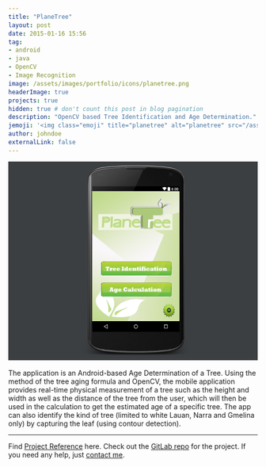 ```yaml
---
title: "PlaneTree"
layout: post
date: 2015-01-16 15:56
tag: 
- android
- java
- OpenCV
- Image Recognition
image: /assets/images/portfolio/icons/planetree.png
headerImage: true
projects: true
hidden: true # don't count this post in blog pagination
description: "OpenCV based Tree Identification and Age Determination."
jemoji: '<img class="emoji" title="planetree" alt="planetree" src="/assets/images/portfolio/icons/planetree.png" height="20" width="20" align="absmiddle">'
author: johndoe
externalLink: false
---
```


![Screenshot](/assets/images/portfolio/planetree.png)

The application is an Android-based Age Determination of a Tree. Using the method of the tree aging formula and OpenCV, the mobile application provides real-time physical measurement of a tree such as the height and width as well as the distance of the tree from the user, which will then be used in the calculation to get the estimated age of a specific tree. 
The app can also identify the kind of tree (limited to white Lauan, Narra and Gmelina only) by capturing the leaf (using contour detection).

---

Find [Project Reference](https://www.upwork.com/d/contracts/14724873) here.
Check out the [GitLab repo](https://gitlab.com/open-code/PlaneTree) for the project.
If you need any help, just [contact me](mail@zuhaibahmad.com).
